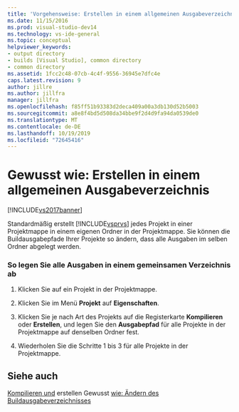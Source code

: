 ```yaml
---
title: 'Vorgehensweise: Erstellen in einem allgemeinen Ausgabeverzeichnis | Microsoft-Dokumentation'
ms.date: 11/15/2016
ms.prod: visual-studio-dev14
ms.technology: vs-ide-general
ms.topic: conceptual
helpviewer_keywords:
- output directory
- builds [Visual Studio], common directory
- common directory
ms.assetid: 1fcc2c48-07cb-4c4f-9556-36945e7dfc4e
caps.latest.revision: 9
author: jillre
ms.author: jillfra
manager: jillfra
ms.openlocfilehash: f85ff51b93383d2deca409a00a3db130d52b5003
ms.sourcegitcommit: a8e8f4bd5d508da34bbe9f2d4d9fa94da0539de0
ms.translationtype: MT
ms.contentlocale: de-DE
ms.lasthandoff: 10/19/2019
ms.locfileid: "72645416"
---
```

# <a name="how-to-build-to-a-common-output-directory"></a>Gewusst wie: Erstellen in einem allgemeinen Ausgabeverzeichnis
[!INCLUDE[vs2017banner](../includes/vs2017banner.md)]

Standardmäßig erstellt [!INCLUDE[vsprvs](../includes/vsprvs-md.md)] jedes Projekt in einer Projektmappe in einem eigenen Ordner in der Projektmappe. Sie können die Buildausgabepfade Ihrer Projekte so ändern, dass alle Ausgaben im selben Ordner abgelegt werden.

### <a name="to-place-all-solution-outputs-in-a-common-directory"></a>So legen Sie alle Ausgaben in einem gemeinsamen Verzeichnis ab

1. Klicken Sie auf ein Projekt in der Projektmappe.

2. Klicken Sie im Menü **Projekt** auf **Eigenschaften**.

3. Klicken Sie je nach Art des Projekts auf die Registerkarte **Kompilieren** oder **Erstellen**, und legen Sie den **Ausgabepfad** für alle Projekte in der Projektmappe auf denselben Ordner fest.

4. Wiederholen Sie die Schritte 1 bis 3 für alle Projekte in der Projektmappe.

## <a name="see-also"></a>Siehe auch
 [Kompilieren und](../ide/compiling-and-building-in-visual-studio.md) erstellen Gewusst [wie: Ändern des Buildausgabeverzeichnisses](../ide/how-to-change-the-build-output-directory.md)
